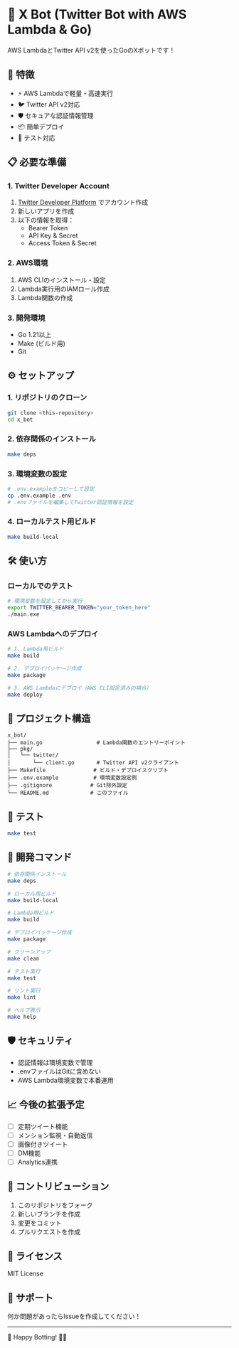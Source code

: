 # 🤖 X Bot (Twitter Bot with AWS Lambda & Go)

AWS LambdaとTwitter API v2を使ったGoのXボットです！

## 🚀 特徴

- ⚡ AWS Lambdaで軽量・高速実行
- 🐦 Twitter API v2対応
- 🛡️ セキュアな認証情報管理
- 📦 簡単デプロイ
- 🧪 テスト対応

## 📋 必要な準備

### 1. Twitter Developer Account
1. [Twitter Developer Platform](https://developer.twitter.com/) でアカウント作成
2. 新しいアプリを作成
3. 以下の情報を取得：
   - Bearer Token
   - API Key & Secret
   - Access Token & Secret

### 2. AWS環境
1. AWS CLIのインストール・設定
2. Lambda実行用のIAMロール作成
3. Lambda関数の作成

### 3. 開発環境
- Go 1.21以上
- Make (ビルド用)
- Git

## ⚙️ セットアップ

### 1. リポジトリのクローン
```bash
git clone <this-repository>
cd x_bot
```

### 2. 依存関係のインストール
```bash
make deps
```

### 3. 環境変数の設定
```bash
# .env.exampleをコピーして設定
cp .env.example .env
# .envファイルを編集してTwitter認証情報を設定
```

### 4. ローカルテスト用ビルド
```bash
make build-local
```

## 🛠️ 使い方

### ローカルでのテスト
```bash
# 環境変数を設定してから実行
export TWITTER_BEARER_TOKEN="your_token_here"
./main.exe
```

### AWS Lambdaへのデプロイ
```bash
# 1. Lambda用ビルド
make build

# 2. デプロイパッケージ作成
make package

# 3. AWS Lambdaにデプロイ（AWS CLI設定済みの場合）
make deploy
```

## 📁 プロジェクト構造

```
x_bot/
├── main.go                 # Lambda関数のエントリーポイント
├── pkg/
│   └── twitter/
│       └── client.go       # Twitter API v2クライアント
├── Makefile               # ビルド・デプロイスクリプト
├── .env.example           # 環境変数設定例
├── .gitignore            # Git除外設定
└── README.md             # このファイル
```

## 🧪 テスト

```bash
make test
```

## 🔧 開発コマンド

```bash
# 依存関係インストール
make deps

# ローカル用ビルド
make build-local

# Lambda用ビルド
make build

# デプロイパッケージ作成
make package

# クリーンアップ
make clean

# テスト実行
make test

# リント実行
make lint

# ヘルプ表示
make help
```

## 🛡️ セキュリティ

- 認証情報は環境変数で管理
- .envファイルはGitに含めない
- AWS Lambda環境変数で本番運用

## 📈 今後の拡張予定

- [ ] 定期ツイート機能
- [ ] メンション監視・自動返信
- [ ] 画像付きツイート
- [ ] DM機能
- [ ] Analytics連携

## 🤝 コントリビューション

1. このリポジトリをフォーク
2. 新しいブランチを作成
3. 変更をコミット
4. プルリクエストを作成

## 📝 ライセンス

MIT License

## 💬 サポート

何か問題があったらIssueを作成してください！

---

🎉 Happy Botting! 🤖✨
